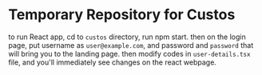 # Temporary Repository for Custos

to run React app, cd to `custos` directory, run npm start.
then on the login page, put username as `user@example.com`, and password and `password`
that will bring you to the landing page.
then modify codes in `user-details.tsx` file, and you'll immediately see changes on the react webpage.
